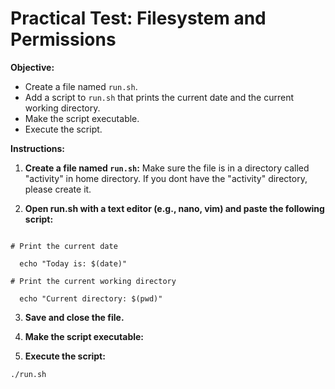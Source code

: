 # Practical Test: Filesystem and Permissions

**Objective:**

* Create a file named `run.sh`.
* Add a script to `run.sh` that prints the current date and the current working directory.
* Make the script executable.
* Execute the script.

**Instructions:**

1. **Create a file named `run.sh`:**
   Make sure the file is in a directory called "activity" in home directory. If you dont have the "activity" directory, please create it.

2. **Open run.sh with a text editor (e.g., nano, vim) and paste the following script:**

```#!/bin/bash

# Print the current date

  echo "Today is: $(date)"

# Print the current working directory

  echo "Current directory: $(pwd)"
```

3. **Save and close the file.**

4. **Make the script executable:**

5. **Execute the script:**

```
./run.sh
```
